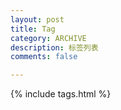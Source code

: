 ```yaml
---
layout: post
title: Tag
category: ARCHIVE
description: 标签列表
comments: false

---
```




{% include tags.html %}